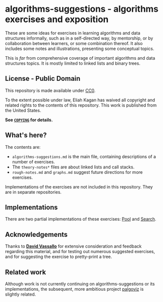 <!-- SPDX-License-Identifier: CC0-1.0 -->

# algorithms-suggestions - algorithms exercises and exposition

These are some ideas for exercises in learning algorithms and data structures
informally, such as in a self-directed way, by mentorship, or by collaboration
between learners, or some combination thereof. It also includes some notes and
illustrations, presenting some conceptual topics.

This is *far* from comprehensive coverage of important algorithms and data
structures topics. It is mostly limited to linked lists and binary trees.

## License - Public Domain

This repository is made available under
[CC0](https://creativecommons.org/share-your-work/public-domain/cc0/).

To the extent possible under law, Eliah Kagan has waived all copyright and
related rights to the contents of this repository. This work is published from
the United States.

**See [`COPYING`](COPYING) for details.**

## What's here?

The contents are:

- `algorithms-suggestions.md` is the main file, containing descriptions of a
  number of exercises.
- The `theory-notes*` files are about linked lists and call stacks.
- `rough-notes.md` and `graphs.md` suggest future directions for more
  exercises.

Implementations of the exercises are not included in this repository. They are
in separate repositories.

## Implementations

There are two partial implementations of these exercises:
[Pool](https://github.com/EliahKagan/Pool) and
[Search](https://github.com/EliahKagan/Search).

## Acknowledgements

Thanks to [**David Vassallo**](https://github.com/dmvassallo) for extensive
consideration and feedback regarding this material, and for testing out
numerous suggested exercises, and for suggesting the exercise to pretty-print a
tree.


## Related work

Although work is not currently continuing on algorithms-suggestions or its
implementations, the subsequent, more ambitious project
[palgoviz](https://github.com/EliahKagan/palgoviz) is slightly related.

